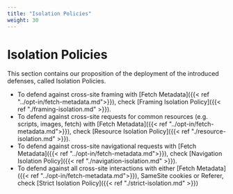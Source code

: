```yaml
---
title: "Isolation Policies"
weight: 30
---
```


# Isolation Policies

This section contains our proposition of the deployment of the introduced defenses, called Isolation Policies.

* To defend against cross-site framing with [Fetch Metadata]({{< ref "../opt-in/fetch-metadata.md">}}), check [Framing Isolation Policy]({{< ref "./framing-isolation.md" >}}).
* To defend against cross-site requests for common resources (e.g. scripts, images, fetch) with [Fetch Metadata]({{< ref "../opt-in/fetch-metadata.md">}}), check [Resource Isolation Policy]({{< ref "./resource-isolation.md" >}}).
* To defend against cross-site navigational requests with [Fetch Metadata]({{< ref "../opt-in/fetch-metadata.md">}}), check [Navigation Isolation Policy]({{< ref "./navigation-isolation.md" >}}).
* To defend against all cross-site interactions with either [Fetch Metadata]({{< ref "../opt-in/fetch-metadata.md">}}), SameSite cookies or Referer, check [Strict Isolation Policy]({{< ref "./strict-isolation.md" >}})
